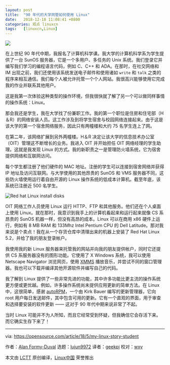 ```yaml
---
layout: post
title:	"90 年代的大学网管如何使用 Linux"
date:	2018-12-18 11:08:41 +0800 
categories:	观点 linuxcn 
tags:	[linuxcn,Linux]
---
```



![](/Asserts/Images//attachment/album/201812/18/110800anejj11nnqn8int8.jpg)


在上世纪 90 年代中期，我报名了计算机科学课。我大学的计算机科学系为学生提供了一台 SunOS 服务器，它是一个多用户、多任务的 Unix 系统。我们登录它并编写我们学习的编程语言代码，例如 C、C++ 和 ADA。在那时，在社交网络和 IM 出现之前，我们还使用该系统发送电子邮件和使用诸如 `write` 和 `talk` 之类的程序来相互通信。我们每个人被允许托管一个个人网站。我很高兴能够使用它完成我的作业并联系其他用户。


这是我第一次体验这种类型的操作环境，但我很快就了解了另一个可以做同样事情的操作系统：Linux。


那会我还是学生，我在大学找了份兼职工作。我的第一个职位是住房和住宅部（H＆R）的网络安装人员。这工作涉及到将学生宿舍与校园网络连接起来。由于这是该大学的第一个宿舍网络服务，因此只有两幢楼和大约 75 名学生连上了网。


在第二年，该网络扩展到另外两幢楼。H＆R 决定让该大学的信息技术办公室（OIT）管理这不断增长的业务。我进入 OIT 并开始担任 OIT 网络经理的学生助理。这就是我发现 Linux 的方式。我的新职责之一是管理防火墙系统，它为宿舍提供网络和互联网访问。


每个学生都注册了他们硬件的 MAC 地址。注册的学生可以连接到宿舍网络并获得 IP 地址及访问互联网。与大学使用的其他昂贵的 SunOS 和 VMS 服务器不同，这些防火墙使用运行着自由开源的 Linux 操作系统的低成本计算机。截至年底，该系统已注册近 500 名学生。


![Red hat Linux install disks](/Asserts/Images//attachment/album/201812/18/110845heq4xqs2xqs9ey55.png "Red hat Linux install disks")


OIT 网络工作人员使用 Linux 运行 HTTP、FTP 和其他服务。他们还在个人桌面上使用 Linux。就在那时，我意识到我手上的计算机看起来和运行起来就像 CS 系昂贵的 SunOS 机器一样，但没有高昂的成本。Linux 可以在商用 x86 硬件上运行，例如有 8 MB RAM 和 133Mhz Intel Pentium CPU 的 Dell Latitude。那对我来说是个卖点！我在从一个存货仓库中清理出来的机器上安装了 Red Hat Linux 5.2，并给了我的朋友登录帐户。


我使用我的新 Linux 服务器来托管我的网站并向我的朋友提供帐户，同时它还提供 CS 系服务器没有的图形功能。它使用了 X Windows 系统，我可以使用 Netscape Navigator 浏览网页，使用 [XMMS](http://www.xmms.org/) 播放音乐，并尝试不同的窗口管理器。我也可以下载并编译其他开源软件并编写自己的代码。


我了解到 Linux 提供了一些非常先进的功能，其中许多功能比更主流的操作系统更方便或更优越。例如，许多操作系统尚未提供应用更新的简单方法。在 Linux 中，这很简单，感谢 [autoRPM](http://www.ccp14.ac.uk/solution/linux/autorpm_redhat7_3.html)，一个由 Kirk Bauer 编写的更新管理器，它向 root 用户每日发送邮件，其中包含可用的更新。它有一个直观的界面，用于审查和选择要安装的软件更新 —— 这对于 90 年代中期来说非常了不起。


当时 Linux 可能并不为人所知，而且它经常受到怀疑，但我确信它会存活下来。而它确实生存下来了！




---


via: <https://opensource.com/article/18/5/my-linux-story-student>


作者：[Alan Formy-Duval](https://opensource.com/users/alanfdoss) 选题：[lujun9972](https://github.com/lujun9972) 译者：[geekpi](https://github.com/geekpi) 校对：[wxy](https://github.com/wxy)


本文由 [LCTT](https://github.com/LCTT/TranslateProject) 原创编译，[Linux中国](https://linux.cn/) 荣誉推出
